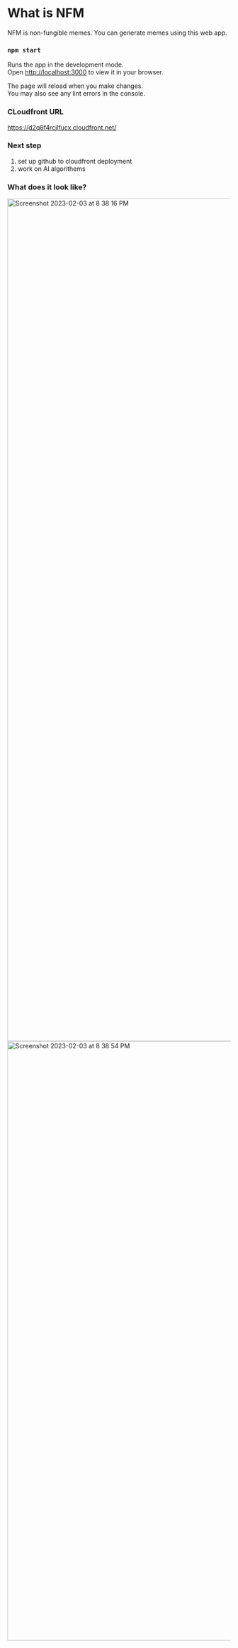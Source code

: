 # What is NFM

NFM is non-fungible memes. You can generate memes using this web app.

### `npm start`

Runs the app in the development mode.\
Open [http://localhost:3000](http://localhost:3000) to view it in your browser.

The page will reload when you make changes.\
You may also see any lint errors in the console.

### CLoudfront URL

https://d2q8f4rcjlfucx.cloudfront.net/

### Next step

1. set up github to cloudfront deployment
2. work on AI algorithems


### What does it look like?
<img width="1902" alt="Screenshot 2023-02-03 at 8 38 16 PM" src="https://user-images.githubusercontent.com/22360911/216739578-f9c0bce2-bc3f-4c81-b7bf-2c7fcea1eb72.png">
<img width="1353" alt="Screenshot 2023-02-03 at 8 38 54 PM" src="https://user-images.githubusercontent.com/22360911/216739580-de0f422f-0993-42bd-8e37-ead449cf2bc7.png">
